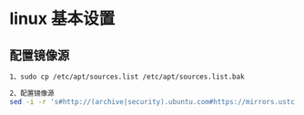 # linux 基本设置

## 配置镜像源

```sh
1、sudo cp /etc/apt/sources.list /etc/apt/sources.list.bak

2、配置镜像源
sed -i -r 's#http://(archive|security).ubuntu.com#https://mirrors.ustc.edu.cn#g' /etc/apt/sources.list && apt-get update
```
